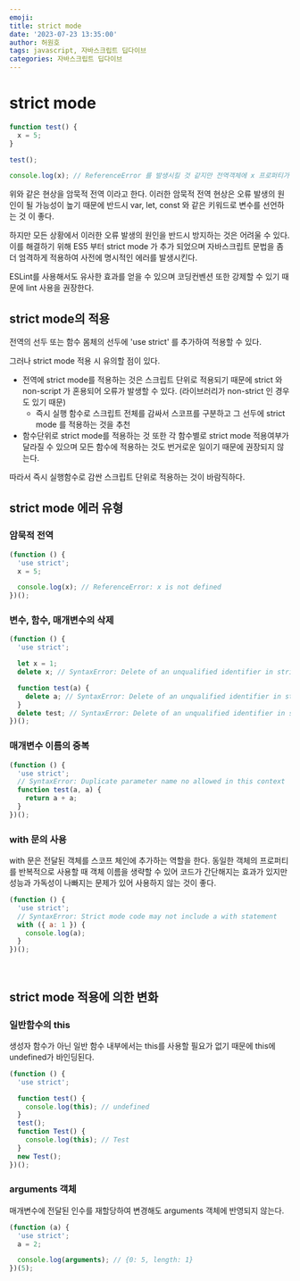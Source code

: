 ```yaml
---
emoji:
title: strict mode
date: '2023-07-23 13:35:00'
author: 허원호
tags: javascript, 자바스크립트 딥다이브
categories: 자바스크립트 딥다이브
---
```


# strict mode

```js
function test() {
  x = 5;
}

test();

console.log(x); // ReferenceError 를 발생시킬 것 같지만 전역객체에 x 프로퍼티가 생성되어 5가 출력된다.
```

위와 같은 현상을 암묵적 전역 이라고 한다.
이러한 암묵적 전역 현상은 오류 발생의 원인이 될 가능성이 높기 때문에 반드시 var, let, const 와 같은 키워드로 변수를 선언하는 것 이 좋다.

하지만 모든 상황에서 이러한 오류 발생의 원인을 반드시 방지하는 것은 어려울 수 있다.
이를 해결하기 위해 ES5 부터 strict mode 가 추가 되었으며 자바스크립트 문법을 좀 더 엄격하게 적용하여 사전에 명시적인 에러를 발생시킨다.

ESLint를 사용해서도 유사한 효과를 얻을 수 있으며 코딩컨벤션 또한 강제할 수 있기 때문에 lint 사용을 권장한다.

## strict mode의 적용

전역의 선두 또는 함수 몸체의 선두에 'use strict' 를 추가하여 적용할 수 있다.

그러나 strict mode 적용 시 유의할 점이 있다.

- 전역에 strict mode를 적용하는 것은 스크립트 단위로 적용되기 때문에 strict 와 non-script 가 혼용되어 오류가 발생할 수 있다. (라이브러리가 non-strict 인 경우도 있기 때문)
  - 즉시 실행 함수로 스크립트 전체를 감싸서 스코프를 구분하고 그 선두에 strict mode 를 적용하는 것을 추천
- 함수단위로 strict mode를 적용하는 것 또한 각 함수별로 strict mode 적용여부가 달라질 수 있으며 모든 함수에 적용하는 것도 번거로운 일이기 때문에 권장되지 않는다.

따라서 즉시 실행함수로 감싼 스크립트 단위로 적용하는 것이 바람직하다.

## strict mode 에러 유형

### 암묵적 전역

```js
(function () {
  'use strict';
  x = 5;

  console.log(x); // ReferenceError: x is not defined
})();
```

### 변수, 함수, 매개변수의 삭제

```js
(function () {
  'use strict';

  let x = 1;
  delete x; // SyntaxError: Delete of an unqualified identifier in strict mode

  function test(a) {
    delete a; // SyntaxError: Delete of an unqualified identifier in strict mode
  }
  delete test; // SyntaxError: Delete of an unqualified identifier in strict mode
})();
```

### 매개변수 이름의 중복

```js
(function () {
  'use strict';
  // SyntaxError: Duplicate parameter name no allowed in this context
  function test(a, a) {
    return a + a;
  }
})();
```

### with 문의 사용

with 문은 전달된 객체를 스코프 체인에 추가하는 역할을 한다.
동일한 객체의 프로퍼티를 반복적으로 사용할 때 객체 이름을 생략할 수 있어 코드가 간단해지는 효과가 있지만 성능과 가독성이 나빠지는 문제가 있어 사용하지 않는 것이 좋다.

```js
(function () {
  'use strict';
  // SyntaxError: Strict mode code may not include a with statement
  with ({ a: 1 }) {
    console.log(a);
  }
})();
```

<br>

## strict mode 적용에 의한 변화

### 일반함수의 this

생성자 함수가 아닌 일반 함수 내부에서는 this를 사용할 필요가 없기 때문에 this에 undefined가 바인딩된다.

```js
(function () {
  'use strict';

  function test() {
    console.log(this); // undefined
  }
  test();
  function Test() {
    console.log(this); // Test
  }
  new Test();
})();
```

### arguments 객체

매개변수에 전달된 인수를 재할당하여 변경해도 arguments 객체에 반영되지 않는다.

```js
(function (a) {
  'use strict';
  a = 2;

  console.log(arguments); // {0: 5, length: 1}
})(5);
```
